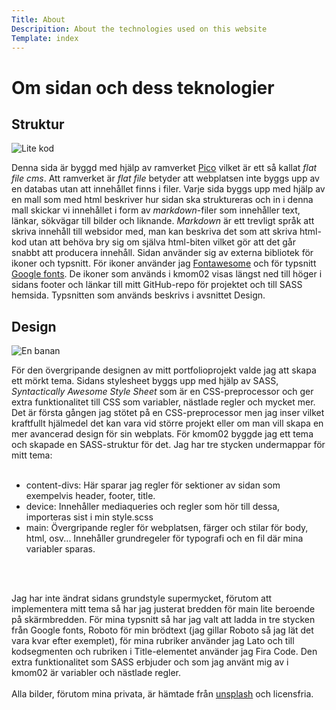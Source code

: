 ```yaml
---
Title: About
Descripition: About the technologies used on this website
Template: index
---
```


Om sidan och dess teknologier
=============================

Struktur
-----------------------------
![Lite kod](%assets_url%/img/code.jpg "Kod på en skärm")

Denna sida är byggd med hjälp av ramverket [Pico](https://picocms.org/) vilket är ett så kallat *flat file cms*. Att ramverket är *flat file* betyder att webplatsen inte byggs upp av en databas utan att innehållet finns i filer. Varje sida byggs upp med hjälp av en mall som med html beskriver hur sidan ska struktureras och in i denna mall skickar vi innehållet i form av *markdown*-filer som innehåller text, länkar, sökvägar till bilder och liknande. *Markdown* är ett trevligt språk att skriva innehåll till websidor med, man kan beskriva det som att skriva html-kod utan att behöva bry sig om själva html-biten vilket gör att det går snabbt att producera innehåll. Sidan använder sig av externa bibliotek för ikoner och typsnitt. För ikoner använder jag [Fontawesome](https://fontawesome.com/) och för typsnitt [Google fonts](https://fonts.google.com/). De ikoner som används i kmom02 visas längst ned till höger i sidans footer och länkar till mitt GitHub-repo för projektet och till SASS hemsida. Typsnitten som används beskrivs i avsnittet Design.

Design
-----------------------------
![En banan](%assets_url%/img/design.jpg "En designad banan")

För den övergripande designen av mitt portfolioprojekt valde jag att skapa ett mörkt tema. Sidans stylesheet byggs upp med hjälp av SASS, *Syntactically Awesome Style Sheet* som är en CSS-preprocessor och ger extra funktionalitet till CSS som variabler, nästlade regler och mycket mer. Det är första gången jag stötet på en CSS-preprocessor men jag inser vilket kraftfullt hjälmedel det kan vara vid större projekt eller om man vill skapa en mer avancerad design för sin webplats. För kmom02 byggde jag ett tema och skapade en SASS-struktur för det. Jag har tre stycken undermappar för mitt tema:
<br>
<br>
- content-divs: Här sparar jag regler för sektioner av sidan som exempelvis header, footer, title.
- device: Innehåller mediaqueries och regler som hör till dessa, importeras sist i min style.scss
- main: Övergripande regler för webplatsen, färger och stilar för body, html, osv... Innehåller grundregeler för typografi och en fil där mina variabler sparas.
<br>
<br>

Jag har inte ändrat sidans grundstyle supermycket, förutom att implementera mitt tema så har jag justerat bredden för main lite beroende på skärmbredden. För mina typsnitt så har jag valt att ladda in tre stycken från Google fonts, Roboto för min brödtext (jag gillar Roboto så jag lät det vara kvar efter exemplet), för mina rubriker använder jag Lato och till kodsegmenten och rubriken i Title-elementet använder jag Fira Code. Den extra funktionalitet som SASS erbjuder och som jag använt mig av i kmom02 är variabler och nästlade regler.
<br>
<br>
Alla bilder, förutom mina privata, är hämtade från [unsplash](https://unsplash.com/) och licensfria.

